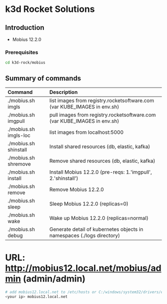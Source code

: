 # k3d Rocket Solutions

## Introduction

- Mobius 12.2.0

### Prerequisites
```bash
cd k3d-rock/mobius
```

## Summary of commands

| Command | Description |
|:---|:---|
| ./mobius.sh  imgls     | list images from registry.rocketsoftware.com (var KUBE_IMAGES in env.sh) |
| ./mobius.sh  imgpull   | pull images from registry.rocketsoftware.com (var KUBE_IMAGES in env.sh) |
| ./mobius.sh  imgls-loc | list images from localhost:5000 |
| ./mobius.sh  shinstall | Install shared resources (db, elastic, kafka) |
| ./mobius.sh  shremove  | Remove shared resources (db, elastic, kafka) |
| ./mobius.sh  install   | Install Mobius 12.2.0 (pre-reqs: 1.'imgpull', 2.'shinstall') |
| ./mobius.sh  remove    | Remove Mobius 12.2.0 |
| ./mobius.sh  sleep     | Sleep Mobius 12.2.0 (replicas=0) |
| ./mobius.sh  wake      | Wake up Mobius 12.2.0 (replicas=normal) |
| ./mobius.sh  debug     | Generate detail of kubernetes objects in namespaces (./logs directory) |

# URL: http://mobius12.local.net/mobius/admin (admin/admin)
```bash
# add mobius12.local.net to /etc/hosts or C:/windows/system32/drivers/etc/hosts
<your ip> mobius12.local.net
```